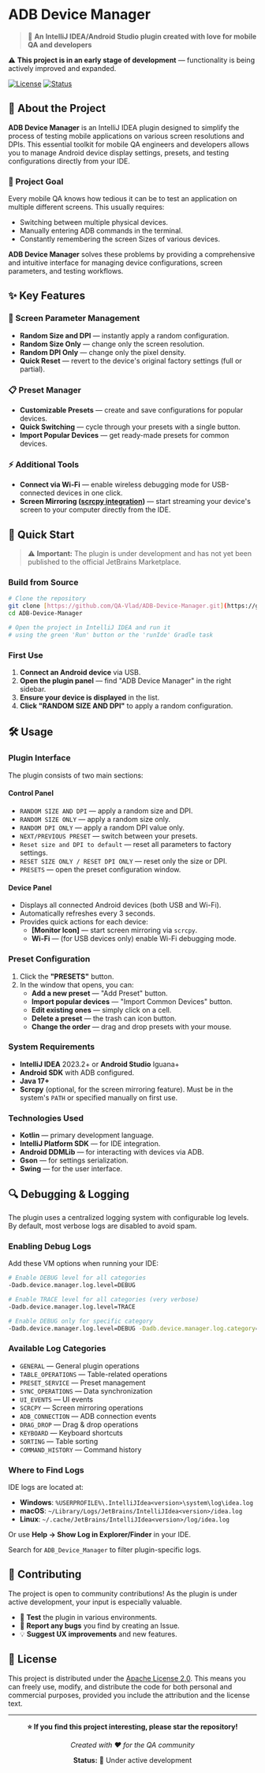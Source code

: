 # ADB Device Manager

> 🔧 **An IntelliJ IDEA/Android Studio plugin created with love for mobile QA and developers**

⚠️ **This project is in an early stage of development** — functionality is being actively improved and expanded.

[![License](https://img.shields.io/badge/License-Apache%202.0-blue.svg)](LICENSE)
[![Status](https://img.shields.io/badge/Status-In%20Development-red.svg)]()

## 📱 About the Project

**ADB Device Manager** is an IntelliJ IDEA plugin designed to simplify the process of testing mobile applications on various screen resolutions and DPIs. This essential toolkit for mobile QA engineers and developers allows you to manage Android device display settings, presets, and testing configurations directly from your IDE.

### 🎯 Project Goal

Every mobile QA knows how tedious it can be to test an application on multiple different screens. This usually requires:
- Switching between multiple physical devices.
- Manually entering ADB commands in the terminal.
- Constantly remembering the screen Sizes of various devices.

**ADB Device Manager** solves these problems by providing a comprehensive and intuitive interface for managing device configurations, screen parameters, and testing workflows.

## ✨ Key Features

### 🎲 Screen Parameter Management
- **Random Size and DPI** — instantly apply a random configuration.
- **Random Size Only** — change only the screen resolution.
- **Random DPI Only** — change only the pixel density.
- **Quick Reset** — revert to the device's original factory settings (full or partial).

### 📋 Preset Manager
- **Customizable Presets** — create and save configurations for popular devices.
- **Quick Switching** — cycle through your presets with a single button.
- **Import Popular Devices** — get ready-made presets for common devices.

### ⚡ Additional Tools
- **Connect via Wi-Fi** — enable wireless debugging mode for USB-connected devices in one click.
- **Screen Mirroring ([scrcpy integration](https://github.com/Genymobile/scrcpy))** — start streaming your device's screen to your computer directly from the IDE.

## 🚀 Quick Start

> ⚠️ **Important:** The plugin is under development and has not yet been published to the official JetBrains Marketplace.

### Build from Source

```bash
# Clone the repository
git clone [https://github.com/QA-Vlad/ADB-Device-Manager.git](https://github.com/QA-Vlad/ADB-Device-Manager.git)
cd ADB-Device-Manager

# Open the project in IntelliJ IDEA and run it
# using the green 'Run' button or the 'runIde' Gradle task
```

### First Use

1. **Connect an Android device** via USB.
2. **Open the plugin panel** — find "ADB Device Manager" in the right sidebar.
3. **Ensure your device is displayed** in the list.
4. **Click "RANDOM SIZE AND DPI"** to apply a random configuration.

## 🛠️ Usage

### Plugin Interface

The plugin consists of two main sections:

#### Control Panel
- `RANDOM SIZE AND DPI` — apply a random size and DPI.
- `RANDOM SIZE ONLY` — apply a random size only.
- `RANDOM DPI ONLY` — apply a random DPI value only.
- `NEXT/PREVIOUS PRESET` — switch between your presets.
- `Reset size and DPI to default` — reset all parameters to factory settings.
- `RESET SIZE ONLY / RESET DPI ONLY` — reset only the size or DPI.
- `PRESETS` — open the preset configuration window.

#### Device Panel
- Displays all connected Android devices (both USB and Wi-Fi).
- Automatically refreshes every 3 seconds.
- Provides quick actions for each device:
    - **[Monitor Icon]** — start screen mirroring via `scrcpy`.
    - **Wi-Fi** — (for USB devices only) enable Wi-Fi debugging mode.

### Preset Configuration

1. Click the **"PRESETS"** button.
2. In the window that opens, you can:
   - **Add a new preset** — "Add Preset" button.
   - **Import popular devices** — "Import Common Devices" button.
   - **Edit existing ones** — simply click on a cell.
   - **Delete a preset** — the trash can icon button.
   - **Change the order** — drag and drop presets with your mouse.

### System Requirements
- **IntelliJ IDEA** 2023.2+ or **Android Studio** Iguana+
- **Android SDK** with ADB configured.
- **Java 17+**
- **Scrcpy** (optional, for the screen mirroring feature). Must be in the system's `PATH` or specified manually on first use.

### Technologies Used
- **Kotlin** — primary development language.
- **IntelliJ Platform SDK** — for IDE integration.
- **Android DDMLib** — for interacting with devices via ADB.
- **Gson** — for settings serialization.
- **Swing** — for the user interface.

## 🔍 Debugging & Logging

The plugin uses a centralized logging system with configurable log levels. By default, most verbose logs are disabled to avoid spam.

### Enabling Debug Logs

Add these VM options when running your IDE:

```bash
# Enable DEBUG level for all categories
-Dadb.device.manager.log.level=DEBUG

# Enable TRACE level for all categories (very verbose)
-Dadb.device.manager.log.level=TRACE

# Enable DEBUG only for specific category
-Dadb.device.manager.log.level=DEBUG -Dadb.device.manager.log.category=SYNC_OPERATIONS
```

### Available Log Categories

- `GENERAL` — General plugin operations
- `TABLE_OPERATIONS` — Table-related operations
- `PRESET_SERVICE` — Preset management
- `SYNC_OPERATIONS` — Data synchronization
- `UI_EVENTS` — UI events
- `SCRCPY` — Screen mirroring operations
- `ADB_CONNECTION` — ADB connection events
- `DRAG_DROP` — Drag & drop operations
- `KEYBOARD` — Keyboard shortcuts
- `SORTING` — Table sorting
- `COMMAND_HISTORY` — Command history

### Where to Find Logs

IDE logs are located at:
- **Windows**: `%USERPROFILE%\.IntelliJIdea<version>\system\log\idea.log`
- **macOS**: `~/Library/Logs/JetBrains/IntelliJIdea<version>/idea.log`
- **Linux**: `~/.cache/JetBrains/IntelliJIdea<version>/log/idea.log`

Or use **Help → Show Log in Explorer/Finder** in your IDE.

Search for `ADB_Device_Manager` to filter plugin-specific logs.

## 🤝 Contributing

The project is open to community contributions! As the plugin is under active development, your input is especially valuable.

- 🧪 **Test** the plugin in various environments.
- 📝 **Report any bugs** you find by creating an Issue.
- 💡 **Suggest UX improvements** and new features.

## 📝 License

This project is distributed under the [Apache License 2.0](LICENSE). This means you can freely use, modify, and distribute the code for both personal and commercial purposes, provided you include the attribution and the license text.

---

<div style="text-align: center;">

**⭐ If you find this project interesting, please star the repository!**

*Created with ❤️ for the QA community*

**Status:** 🚧 Under active development

</div>